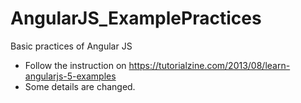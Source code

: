 # AngularJS_ExamplePractices
Basic practices of Angular JS
* Follow the instruction on https://tutorialzine.com/2013/08/learn-angularjs-5-examples
 * Some details are changed.
